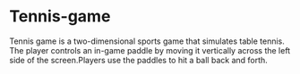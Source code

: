 # Tennis-game
Tennis game is a two-dimensional sports game that simulates table tennis. The player controls an in-game paddle by moving it vertically across the left side of the screen.Players use the paddles to hit a ball back and forth.
